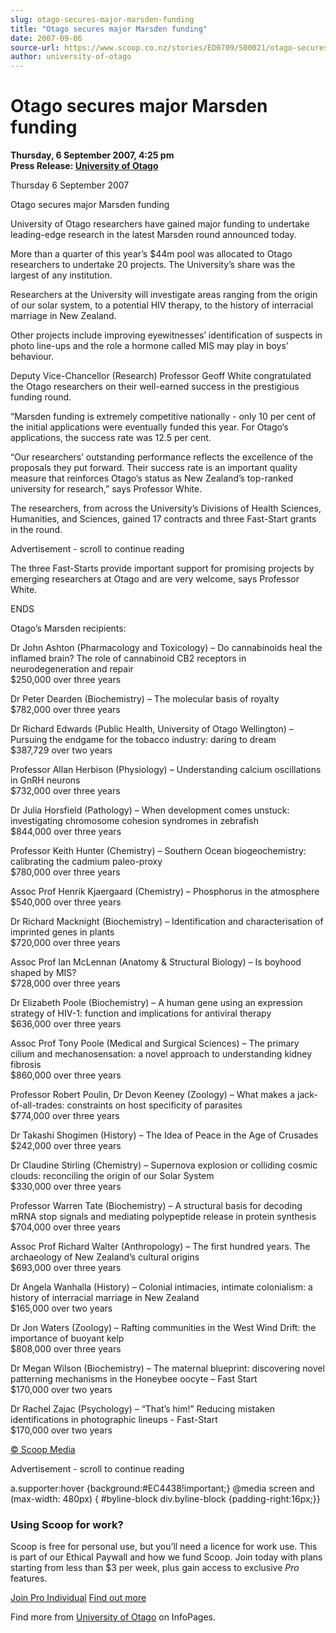 ```yaml
---
slug: otago-secures-major-marsden-funding
title: "Otago secures major Marsden funding"
date: 2007-09-06
source-url: https://www.scoop.co.nz/stories/ED0709/S00021/otago-secures-major-marsden-funding.htm
author: university-of-otago
---
```

Otago secures major Marsden funding
===================================

**Thursday, 6 September 2007, 4:25 pm**  
**Press Release: [University of Otago](https://info.scoop.co.nz/University_of_Otago)**

Thursday 6 September 2007

  
Otago secures major Marsden funding

  
University of Otago researchers have gained major funding to undertake leading-edge research in the latest Marsden round announced today.

More than a quarter of this year’s $44m pool was allocated to Otago researchers to undertake 20 projects. The University’s share was the largest of any institution.

Researchers at the University will investigate areas ranging from the origin of our solar system, to a potential HIV therapy, to the history of interracial marriage in New Zealand.

Other projects include improving eyewitnesses’ identification of suspects in photo line-ups and the role a hormone called MIS may play in boys’ behaviour.

Deputy Vice-Chancellor (Research) Professor Geoff White congratulated the Otago researchers on their well-earned success in the prestigious funding round.

“Marsden funding is extremely competitive nationally - only 10 per cent of the initial applications were eventually funded this year. For Otago’s applications, the success rate was 12.5 per cent.

“Our researchers’ outstanding performance reflects the excellence of the proposals they put forward. Their success rate is an important quality measure that reinforces Otago’s status as New Zealand’s top-ranked university for research,” says Professor White.

The researchers, from across the University’s Divisions of Health Sciences, Humanities, and Sciences, gained 17 contracts and three Fast-Start grants in the round.

Advertisement - scroll to continue reading





The three Fast-Starts provide important support for promising projects by emerging researchers at Otago and are very welcome, says Professor White.

ENDS

Otago’s Marsden recipients:

Dr John Ashton (Pharmacology and Toxicology) – Do cannabinoids heal the inflamed brain? The role of cannabinoid CB2 receptors in neurodegeneration and repair  
$250,000 over three years

Dr Peter Dearden (Biochemistry) – The molecular basis of royalty  
$782,000 over three years

Dr Richard Edwards (Public Health, University of Otago Wellington) – Pursuing the endgame for the tobacco industry: daring to dream  
$387,729 over two years

Professor Allan Herbison (Physiology) – Understanding calcium oscillations in GnRH neurons  
$732,000 over three years

Dr Julia Horsfield (Pathology) – When development comes unstuck: investigating chromosome cohesion syndromes in zebrafish  
$844,000 over three years

Professor Keith Hunter (Chemistry) – Southern Ocean biogeochemistry: calibrating the cadmium paleo-proxy  
$780,000 over three years

Assoc Prof Henrik Kjaergaard (Chemistry) – Phosphorus in the atmosphere  
$540,000 over three years

Dr Richard Macknight (Biochemistry) – Identification and characterisation of imprinted genes in plants  
$720,000 over three years

Assoc Prof Ian McLennan (Anatomy & Structural Biology) – Is boyhood shaped by MIS?  
$728,000 over three years

Dr Elizabeth Poole (Biochemistry) – A human gene using an expression strategy of HIV-1: function and implications for antiviral therapy  
$636,000 over three years

Assoc Prof Tony Poole (Medical and Surgical Sciences) – The primary cilium and mechanosensation: a novel approach to understanding kidney fibrosis  
$860,000 over three years

Professor Robert Poulin, Dr Devon Keeney (Zoology) – What makes a jack-of-all-trades: constraints on host specificity of parasites  
$774,000 over three years

Dr Takashi Shogimen (History) – The Idea of Peace in the Age of Crusades  
$242,000 over three years

Dr Claudine Stirling (Chemistry) – Supernova explosion or colliding cosmic clouds: reconciling the origin of our Solar System  
$330,000 over three years

Professor Warren Tate (Biochemistry) – A structural basis for decoding mRNA stop signals and mediating polypeptide release in protein synthesis  
$704,000 over three years

Assoc Prof Richard Walter (Anthropology) – The first hundred years. The archaeology of New Zealand’s cultural origins  
$693,000 over three years

Dr Angela Wanhalla (History) – Colonial intimacies, intimate colonialism: a history of interracial marriage in New Zealand  
$165,000 over two years

Dr Jon Waters (Zoology) – Rafting communities in the West Wind Drift: the importance of buoyant kelp  
$808,000 over three years

Dr Megan Wilson (Biochemistry) – The maternal blueprint: discovering novel patterning mechanisms in the Honeybee oocyte – Fast Start  
$170,000 over two years

Dr Rachel Zajac (Psychology) – “That’s him!” Reducing mistaken identifications in photographic lineups - Fast-Start  
$170,000 over two years

[© Scoop Media](http://www.scoop.co.nz/about/terms.html)  

Advertisement - scroll to continue reading



a.supporter:hover {background:#EC4438!important;} @media screen and (max-width: 480px) { #byline-block div.byline-block {padding-right:16px;}}

### Using Scoop for work?

Scoop is free for personal use, but you’ll need a licence for work use. This is part of our Ethical Paywall and how we fund Scoop. Join today with plans starting from less than $3 per week, plus gain access to exclusive _Pro_ features.  
  
[Join Pro Individual](https://pro.scoop.co.nz/Individual/?from=ProIn24) [Find out more](https://pro.scoop.co.nz/using-scoop-for-work/?from=ProIn24)

Find more from [University of Otago](https://info.scoop.co.nz/University_of_Otago) on InfoPages.